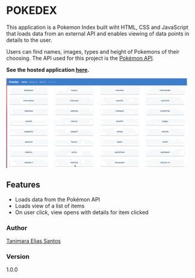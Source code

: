 # POKEDEX

This application is a Pokemon Index built wiht HTML, CSS and JavaScript that loads data from an external API and enables viewing of data points in details to the user.

Users can find names, images, types and height of Pokemons of their choosing. The API used for this project is the [Pokémon API](https://pokeapi.co/).

**See the hosted application [here](https://anthropovixen.github.io/pokedexproject/).**

![Pokemon Index Showcase](img/pokedexshowcase.gif)

## Features

- Loads data from the Pokémon API
- Loads view of a list of items
- On user click, view opens with details for item clicked

### Author

[Tanimara Elias Santos](https://github.com/anthropovixen)

### Version

1.0.0
